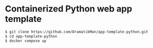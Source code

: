 # Containerized Python web app template

```bash
$ git clone https://github.com/DramatikMan/app-template-python.git
$ cd app-template-python
$ docker compose up
```
